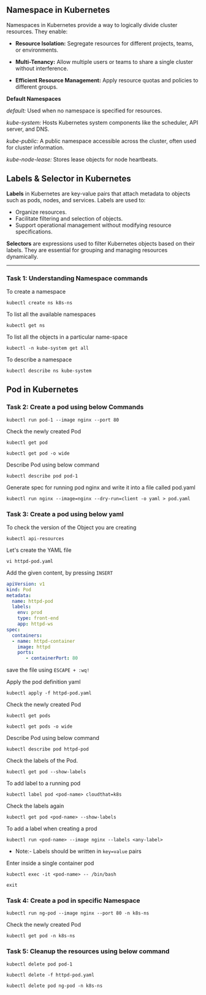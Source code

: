 ## Namespace in Kubernetes

Namespaces in Kubernetes provide a way to logically divide cluster resources. They enable:

 * **Resource Isolation:** Segregate resources for different projects, teams, or environments.
 
 * **Multi-Tenancy:** Allow multiple users or teams to share a single cluster without interference.
 
 * **Efficient Resource Management:** Apply resource quotas and policies to different groups.

**Default Namespaces**

  *default:* Used when no namespace is specified for resources.
  
  *kube-system:* Hosts Kubernetes system components like the scheduler, API server, and DNS.
  
  *kube-public:* A public namespace accessible across the cluster, often used for cluster information.
  
  *kube-node-lease:* Stores lease objects for node heartbeats.
## Labels & Selector in Kubernetes

**Labels** in Kubernetes are key-value pairs that attach metadata to objects such as pods, nodes, and services. Labels are used to:

 * Organize resources.
 * Facilitate filtering and selection of objects.
 * Support operational management without modifying resource specifications.
   
**Selectors** are expressions used to filter Kubernetes objects based on their labels. They are essential for grouping and managing resources dynamically.

----------------------------------------------------------------------------------------------------------------------------------------------
### Task 1: Understanding Namespace commands

To create a namespace
```
kubectl create ns k8s-ns
```
To list all the available namespaces
```
kubectl get ns
```
To list all  the objects in a particular name-space
```
kubectl -n kube-system get all
```
To describe a namespace
```
kubectl describe ns kube-system
```


## Pod in Kubernetes

### Task 2: Create a pod using below Commands
```
kubectl run pod-1 --image nginx --port 80 
```
Check the newly created Pod
```
kubectl get pod
```
```
kubectl get pod -o wide
```
Describe Pod using below command
``` 
kubectl describe pod pod-1
```
Generate spec for running pod nginx and write it into a file called pod.yaml 
```
kubectl run nginx --image=nginx --dry-run=client -o yaml > pod.yaml
``` 

### Task 3: Create a pod using below yaml

To check the version of the Object you are creating
```
kubectl api-resources
```
Let's create the YAML file
```
vi httpd-pod.yaml
```
Add the given content, by pressing `INSERT`

```yaml
apiVersion: v1
kind: Pod
metadata:
  name: httpd-pod
  labels:
    env: prod 
    type: front-end
    app: httpd-ws
spec:
  containers:
  - name: httpd-container
    image: httpd
    ports:
       - containerPort: 80
```
save the file using `ESCAPE + :wq!`

Apply the pod definition yaml
```
kubectl apply -f httpd-pod.yaml
```
Check the newly created Pod
```
kubectl get pods
```
```
kubectl get pods -o wide
```
Describe Pod using below command
```
kubectl describe pod httpd-pod
```
Check the labels of the Pod.
```
kubectl get pod --show-labels
```
To add label to a running pod
```
kubectl label pod <pod-name> cloudthat=k8s
```
Check the labels again
```
kubectl get pod <pod-name> --show-labels
```
To add a label when creating a prod
```
kubectl run <pod-name> --image nginx --labels <any-label>
```
* Note:- Labels should be written in `key=value` pairs

  
Enter inside a single container pod
```
kubectl exec -it <pod-name> -- /bin/bash
```
```
exit
```
### Task 4: Create a pod in specific Namespace
```
kubectl run ng-pod --image nginx --port 80 -n k8s-ns
```
Check the newly created Pod
```
kubectl get pod -n k8s-ns
```

### Task 5: Cleanup the resources using below command
```
kubectl delete pod pod-1
```

```
kubectl delete -f httpd-pod.yaml
```

```
kubectl delete pod ng-pod -n k8s-ns
```
